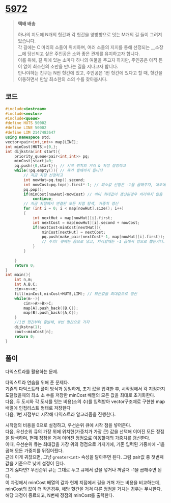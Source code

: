 # [5972](https://www.acmicpc.net/problem/5972)

> __택배 배송__
>
> 하나의 지도에 N개의 헛간과 각 헛간을 양방향으로 잇는 M개의 길 들이 그려져 있습니다.  
> 각 길에는 C 마리의 소들이 위치하며, 여러 소들의 지지를 통해 선정되는 __소장__에 당선되고 싶은 주인공은 소와 좋은 관계를 유지하고자 합니다.  
> 이를 위해, 길 위에 있는 소마다 하나의 여물을 주고자 하지만, 주인공은 아직 돈이 없어 최소한의 소만을 만나는 길을 지나고자 합니다.  
> 만나야하는 친구는 N번 헛간에 있고, 주인공은 1번 헛간에 있다고 할 때, 헛간을 이동하면서 만날 최소한의 소의 수를 찾아봅시다.

## 코드

```c++
#include<iostream>
#include<vector>
#include<queue>
#define HUTS 50002
#define LINE 50002
#define LIM 2147483647
using namespace std;
vector<pair<int,int>> map[LINE];
int minCost[HUTS]={0,};
int dijkstra(int start){
    priority_queue<pair<int,int>> pq;
    minCost[start]=0;
    pq.push({0,start}); // 시작 위치의 거리 & 지점 설정하고
    while(!pq.empty()){ // 큐가 빌때까지 돕니다
        // 지금 지점 선정하고
        int nowHut=pq.top().second;  
        int nowCost=pq.top().first*-1; // 최소값 선정은 -1을 곱해주자, 애초에 음수로 들어간걸 양수로 바꾸는 과정
        pq.pop();
        if(minCost[nowHut]<nowCost) // 이미 최대값이 갱신된경우 처리하지 않음
            continue;
        // 지금 지점에서 연결된 모든 지점 탐색, 가중치 갱신
        for (int i = 0; i < map[nowHut].size(); i++)
        {
            int nextHut = map[nowHut][i].first;
            int nextCost = map[nowHut][i].second + nowCost;
            if(nextCost<minCost[nextHut]){
                minCost[nextHut] = nextCost;
                pq.push(make_pair(nextCost*-1, map[nowHut][i].first)); // 다익스트라에서 최소 비용 선정시 -1 곱해서, 음으로 넣어주기
                // 주의! 큐에는 음으로 넣고, 처리할때는 -1 곱해서 양으로 뽑는거다.
            }
        }
        
    }
    return 0;
}
int main(){
    int n,m;
    int A,B,C;
    cin>>n>>m;
    fill(minCost,minCost+HUTS,LIM); // 모든값을 최대값으로 갱신
    while(m--){
        cin>>A>>B>>C;
        map[A].push_back({B,C});
        map[B].push_back({A,C});
    }
    //1번 헛간부터 출발해, N번 헛간으로 가자
    dijkstra(1);
    cout<<minCost[n];
    return 0;
}
```

## 풀이

다익스트라를 활용하는 문제.

다익스트라 연습을 위해 푼 문제다.  
기존의 다익스트라 풀이 방식과 동일하게, 초기 값을 입력한 후, 시작점에서 각 지점까지 도달했을때의 최소 소 수를 저장한 minCost 배열의 모든 값을 최대로 초기화한다.  
다음, 두 도시와 각 도시를 잇는 비용(소의 수)를 입력받아 vector구조체로 구현한 map 배열에 인접리스트 형태로 저장한다  
다음, 1번 지점부터 시작해 다익스트라 알고리즘을 진행한다.  

시작점의 비용을 0으로 설정하고, 우선순위 큐에 시작 점을 넣어준다.  
다음, 우선순위 큐의 가장 위에 위치한(가중치가 가장 큰) 값을 선택해 이어진 모든 정점을 탐색하며, 현제 정점을 거쳐 이어진 정점으로 이동할때의 가중치를 갱신한다.  
이때, 우선순위 큐는 최대값을 가장 위의 정점으로 가지기에, 기존 입력된 가중치에 -1을 곱해 모든 가중치를 뒤집어줬다.  
근데 이게 귀찮으면, 그냥 `greater<int>` 속성을 달아주면 된다. 그럼 pair값 중 첫번째 값을 기준으로 낮게 설정이 된다.  
그게 싫다면? 우선순위 큐는 그대로 두고 큐에서 값을 넣거나 꺼낼때 -1을 곱해주면 된다.  
이 과정에서 minCost 배열의 값과 현제 지점에서 길을 거쳐 가는 비용을 비교하는데, minCost의 값이 더 작은경우, 해당 헛간을 거쳐 다른 정점을 거치는 경우는 무시한다.  
해당 과정이 종료되고, N번째 정점의 minCost를 출력한다.  
